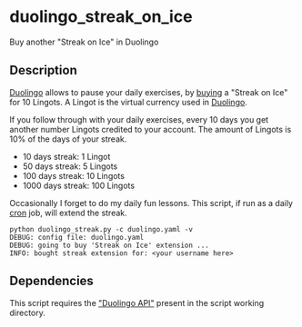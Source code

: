 # duolingo_streak_on_ice

Buy another "Streak on Ice" in Duolingo

## Description

[Duolingo](https://www.duolingo.com/) allows to pause your daily exercises, by [buying](https://www.duolingo.com/show_store) a "Streak on Ice" for 10 Lingots. A Lingot is the virtual currency used in [Duolingo](https://en.wikipedia.org/wiki/Duolingo).

If you follow through with your daily exercises, every 10 days you get another number Lingots credited to your account. The amount of Lingots is 10% of the days of your streak.

* 10 days streak: 1 Lingot
* 50 days streak: 5 Lingots
* 100 days streak: 10 Lingots
* 1000 days streak: 100 Lingots

Occasionally I forget to do my daily fun lessons. This script, if run as a daily [cron](https://en.wikipedia.org/wiki/Cron) job, will extend the streak.

```
python duolingo_streak.py -c duolingo.yaml -v
DEBUG: config file: duolingo.yaml
DEBUG: going to buy 'Streak on Ice' extension ...
INFO: bought streak extension for: <your username here>
```

## Dependencies

This script requires the ["Duolingo API"](https://github.com/KartikTalwar/Duolingo) present in the script working directory.
